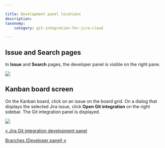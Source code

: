 ```yaml
---

title: Development panel locations
description:
taxonomy:
    category: git-integration-for-jira-cloud

---
```

## Issue and Search pages

In **Issue** and **Search** pages, the developer panel is visible on the right pane.

![](https://bigbrassband.atlassian.net/wiki/download/thumbnails/1923025834/gitcloud-devpanel-locations.png?version=1&modificationDate=1635753019402&cacheVersion=1&api=v2&width=680&height=441)

## Kanban board screen

On the Kanban board, click on an issue on the board grid. On a dialog that displays the selected Jira issue, click **Open Git integration** on the right sidebar. The Git integration panel is displayed.

![](https://bigbrassband.atlassian.net/wiki/download/thumbnails/1923025834/gitcloud-kanban-devpanel-location.png?version=1&modificationDate=1635753982993&cacheVersion=1&api=v2&width=680&height=422)

[« Jira Git integration development panel](/git-integration-for-jira-cloud/jira-git-integration-development-panel-gij-cloud)

[Branches (Developer panel) »](/wiki/spaces/GITCLOUD/pages/1923025879)

